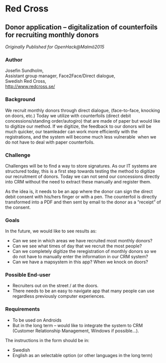 # Red Cross

## Donor application – digitalization of counterfoils for recruiting monthly donors

*Originally Published for OpenHack@Malmö2015*

### Author
Josefin Sundholm,<br>
Assistant group manager, Face2Face/Direct dialogue,<br>
Swedish Red Cross,<br>
http://www.redcross.se/

### Background
We recruit monthly donors through direct dialogue, (face-to-face, knocking on doors, etc.) Today we utilize with counterfoils (direct debit concessions/standing order/autogiro) that are made of paper but would like to digitize our method. If we digitize, the feedback to our donors will be much quicker, our teamleader can work more efficiently with the registrations, and the system will become much less vulnerable  when we do not have to deal with paper counterfoils.

### Challenge

Challenges will be to find a way to store signatures.
As our IT systems are structured today, this is a first step towards testing the method to digitize our recruitment of donors. Today we can not send our concessions directly into CRM without the need to extract these manually and register them.

As the idea is, it needs to be an app where the donor can sign the direct debit consent with his/hers finger or with a pen. The counterfoil is directly transformed into a PDF and then sent by email to the donor as a “receipt” of the consent.

### Goals

In the future, we would like to see results as:
* Can we see in which areas we have recruited most monthly donors?
* Can we see what times of day that we recruit the most people?
* Can we completely digitize the reregistration of monthly donors so we do not have to manually enter the information in our CRM system?
* Can we have a mapsystem in this app? When we knock on doors?

### Possible End-user

* Recruiters out on the street / at the doors.
* There needs to be an easy to navigate app that many people can use regardless previously computer experiences.

### Requirements

* To be used on Androids
* But in the long term – would like to integrate the system to CRM (Customer Relationship Management, Windows if possible…).

The instructions in the form should be in:
* Swedish
* English as an selectable option (or other languages in the long term)

